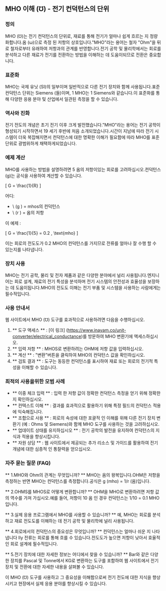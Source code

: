 ## MHO 이해 (℧) - 전기 컨덕턴스의 단위

### 정의
MHO (℧)는 전기 컨덕턴스의 단위로, 재료를 통해 전기가 얼마나 쉽게 흐르는 지 정량화합니다.옴 (ω)으로 측정 된 저항의 상호입니다."MHO"라는 용어는 철자 "Ohm"을 뒤로 철자로부터 유래하여 저항과의 관계를 반영합니다.전기 공학 및 물리학에서는 회로를 분석하고 다른 재료가 전기를 전환하는 방법을 이해하는 데 도움이되므로 전환은 중요합니다.

### 표준화
MHO는 국제 유닛 (SI)의 일부이며 일반적으로 다른 전기 장치와 함께 사용됩니다.표준 컨덕턴스 단위는 Siemens (들)이며, 1 MHO는 1 Siemens와 같습니다.이 표준화를 통해 다양한 응용 분야 및 산업에서 일관된 측정을 할 수 있습니다.

### 역사와 진화
전기 전도의 개념은 초기 전기 이후 크게 발전했습니다."MHO"라는 용어는 전기 공학이 형성되기 시작하면서 19 세기 후반에 처음 소개되었습니다.시간이 지남에 따라 전기 시스템이 더욱 복잡해지면서 컨덕턴스에 대한 명확한 이해가 필요함에 따라 MHO를 표준 단위로 광범위하게 채택하게되었습니다.

### 예제 계산
MHO를 사용하는 방법을 설명하려면 5 옴의 저항이있는 회로를 고려하십시오.컨덕턴스 (g)는 공식을 사용하여 계산할 수 있습니다.

\[ G = \frac{1}{R} \]

어디:
- \ (g \) = mhos의 컨덕턴스
- \ (r \) = 옴의 저항

이 예제 :

\[ G = \frac{1}{5} = 0.2 \, \text{mho} \]

이는 회로의 전도도가 0.2 MHO의 컨덕턴스를 가지므로 전류를 얼마나 잘 수행 할 수 있는지를 나타냅니다.

### 장치 사용
MHO는 전기 공학, 물리 및 전자 제품과 같은 다양한 분야에서 널리 사용됩니다.엔지니어는 회로 설계, 재료의 전기 특성을 분석하며 전기 시스템의 안전성과 효율성을 보장하는 데 도움이됩니다.MHO의 전도도 이해는 전기 부품 및 시스템을 사용하는 사람에게는 필수적입니다.

### 사용 안내서
웹 사이트에서 MHO (℧) 도구를 효과적으로 사용하려면 다음을 수행하십시오.

1. ** 도구 액세스 ** : [이 링크] (https://www.inayam.co/unit-converter/electrical_conductance)를 방문하여 MHO 변환기에 액세스하십시오.
2. ** 입력 저항 ** : MHOS로 변환하려는 OHM에 저항 값을 입력하십시오.
3. ** 계산 ** : "변환"버튼을 클릭하여 MHO의 컨덕턴스 값을 확인하십시오.
4. ** 검토 결과 ** : 도구는 동등한 컨덕턴스를 표시하여 재료 또는 회로의 전기적 특성을 이해할 수 있습니다.

### 최적의 사용을위한 모범 사례
- ** 이중 체크 입력 ** : 입력 한 저항 값이 정확한 컨덕턴스 측정을 얻기 위해 정확한지 확인하십시오.
- ** 컨텍스트 이해 ** : 결과를 효과적으로 활용하기 위해 특정 필드의 컨덕턴스 적용에 익숙해집니다.
- ** 조합으로 사용 ** : 회로의 속성에 대한 포괄적 인 이해를 위해 다른 전기 장치 변환기 (예 : Ohms 및 Siemens)와 함께 MHO 도구를 사용하는 것을 고려하십시오.
- ** 업데이트 상태를 유지하십시오 ** : 전기 공학의 발전을 유지하여 컨덕턴스의 지식과 적용을 향상시킵니다.
- ** 자원 상담 ** : 웹 사이트에서 제공되는 추가 리소스 및 가이드를 활용하여 전기 개념에 대한 심층적 인 통찰력을 얻으십시오.

### 자주 묻는 질문 (FAQ)

** 1.MHO와 Ohm의 관계는 무엇입니까? **
MHO는 옴의 왕복입니다.OHM은 저항을 측정하는 반면 MHO는 컨덕턴스를 측정합니다.공식은 g (mho) = 1/r (옴)입니다.

** 2.OHMS를 MHOS로 어떻게 변환합니까? **
OHM을 MHO로 변환하려면 저항 값의 역수를 가져 가십시오.예를 들어, 저항이 10 옴 인 경우 컨덕턴스는 1/10 = 0.1 MHO입니다.

** 3.실제 응용 프로그램에서 MHO를 사용할 수 있습니까? **
예, MHO는 회로를 분석하고 재료 전도도를 이해하는 데 전기 공학 및 물리학에 널리 사용됩니다.

** 4.회로에서의 컨덕턴스의 중요성은 무엇입니까? **
컨덕턴스는 얼마나 쉬운 지 나타냅니다 Ily 전류는 회로를 통해 흐를 수 있습니다.전도도가 높으면 저항이 낮아서 효율적인 회로 설계에 필수적입니다.

** 5.전기 장치에 대한 자세한 정보는 어디에서 찾을 수 있습니까? **
Bar와 같은 다양한 장치를 Pascal 및 Tonne에서 KG로 변환하는 도구를 포함하여 웹 사이트에서 전기 장치 및 전환에 대한 자세한 내용을 살펴볼 수 있습니다.

이 MHO (℧) 도구를 사용하고 그 중요성을 이해함으로써 전기 전도에 대한 지식을 향상시키고 현장에서 실제 응용 분야를 향상시킬 수 있습니다.